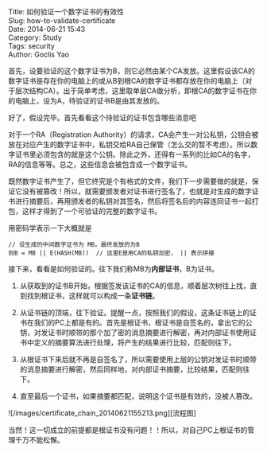 Title: 如何验证一个数字证书的有效性  
Slug: how-to-validate-certificate  
Date: 2014-06-21 15:43  
Category: Study  
Tags: security  
Author: Goclis Yao  


首先，设要验证的这个数字证书为B，则它必然由某个CA发放。这里假设该CA的数字证书是存在你的电脑上的或从B到根CA的数字证书都存放在你的电脑上（对于层次结构CA）。出于简单考虑，这里取单层CA做分析，即根CA的数字证书在你的电脑上，设为A，待验证的证书B是由其发放的。

好了，假设完毕。首先看看这个待验证的证书包含哪些消息吧

对于一个RA（Registration Authority）的请求，CA会产生一对公私钥，公钥会被放在对应产生的数字证书中，私钥交给RA自己保管（怎么交的暂不考虑）。所以数字证书里必须包含的就是这个公钥。除此之外，还得有一系列的比如CA的名字，RA的信息等等。总之，这些信息会被包含成一个数字证书。

既然数字证书产生了，但它终究是个有格式的文件，我们下一步需要做的就是，保证它没有被篡改！所以，就需要颁发者对证书进行签名了，也就是对生成的数字证书进行摘要后，再用颁发者的私钥对其签名，然后将签名后的内容连同证书一起打包，这样才得到了一个可验证的完整的数字证书。

用密码学表示一下大概就是
```
// 设生成的中间数字证书为 MB，最终发放的为B
则B = MB || E(HASH(MB))  // 这里E是用CA的私钥加密， || 表示拼接
```

接下来，看看是如何验证的。往下我们称MB为**内部证书**，B为证书。

1. 从获取到的证书B开始，根据签发该证书的CA的信息，顺着层次树往上找，直到找到根证书，这样就可以构成一条**证书链**。

2. 从证书链的顶端，往下验证。提醒一点，按照我们的假设，这条证书链上的证书在我们的PC上都是有的。首先是根证书，根证书是自签名的，拿出它的公钥，对发证书时顺带的那个加了密的消息摘要进行解密，再对内部证书使用证书中定义的摘要算法进行处理，将产生的结果进行比较，匹配则往下。

3. 从根证书下来后就不再是自签名了，所以需要使用上层的公钥对发证书时顺带的消息摘要进行解密，然后同样地，对内部证书摘要，比较结果，匹配则往下。

4. 直至最后一个证书，如果摘要都匹配，说明这个证书是有效的，没被人篡改。

![/images/certificate_chain_20140621155213.png][流程图]

当然！这一切成立的前提都是根证书没有问题！！所以，对自己PC上根证书的管理千万不能松懈。


  [1]: /images/certificate_chain_20140621155213.png